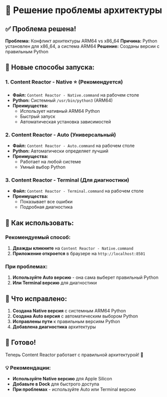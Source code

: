 # 🔧 Решение проблемы архитектуры

## ✅ Проблема решена!

**Проблема:** Конфликт архитектуры ARM64 vs x86_64
**Причина:** Python установлен для x86_64, а система ARM64
**Решение:** Созданы версии с правильным Python

## 🚀 Новые способы запуска:

### 1. **Content Reactor - Native** ⭐ (Рекомендуется)
- **Файл:** `Content Reactor - Native.command` на рабочем столе
- **Python:** Системный `/usr/bin/python3` (ARM64)
- **Преимущества:** 
  - Использует нативный ARM64 Python
  - Быстрый запуск
  - Автоматическая установка зависимостей

### 2. **Content Reactor - Auto** (Универсальный)
- **Файл:** `Content Reactor - Auto.command` на рабочем столе
- **Python:** Автоматически определяет лучший
- **Преимущества:** 
  - Работает на любой системе
  - Умный выбор Python

### 3. **Content Reactor - Terminal** (Для диагностики)
- **Файл:** `Content Reactor - Terminal.command` на рабочем столе
- **Преимущества:** 
  - Показывает все ошибки
  - Подробная диагностика

## 🎯 Как использовать:

### Рекомендуемый способ:
1. **Дважды кликните** на `Content Reactor - Native.command`
2. **Приложение откроется** в браузере на `http://localhost:8501`

### При проблемах:
1. **Используйте Auto версию** - она сама выберет правильный Python
2. **Или Terminal версию** для диагностики

## 🔧 Что исправлено:

1. **Создана Native версия** с системным ARM64 Python
2. **Создана Auto версия** с автоматическим выбором Python
3. **Исправлены пути** к правильным версиям Python
4. **Добавлена диагностика** архитектуры

## 🎉 Готово!

Теперь Content Reactor работает с правильной архитектурой! 🚀

### 💡 Рекомендации:
- **Используйте Native версию** для Apple Silicon
- **Добавьте в Dock** для быстрого доступа
- **При проблемах** - используйте Auto или Terminal версию









